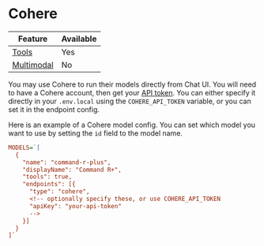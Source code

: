 # Cohere

| Feature                                        | Available |
|------------------------------------------------|-----------|
| [Tools](/configuration/models/tools)           | Yes       |
| [Multimodal](/configuration/models/multimodal) | No        |


You may use Cohere to run their models directly from Chat UI. You will need to have a Cohere account, then get your [API token](https://dashboard.cohere.com/api-keys). You can either specify it directly in your `.env.local` using the `COHERE_API_TOKEN` variable, or you can set it in the endpoint config.

Here is an example of a Cohere model config. You can set which model you want to use by setting the `id` field to the model name.

```ini
MODELS=`[
  {
    "name": "command-r-plus",
    "displayName": "Command R+",
    "tools": true,
    "endpoints": [{
      "type": "cohere",
      <!-- optionally specify these, or use COHERE_API_TOKEN
      "apiKey": "your-api-token"
      -->
    }]
  }
]`
```
